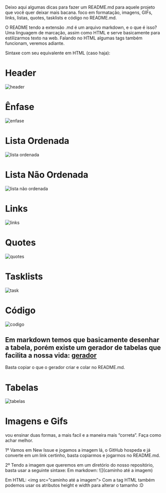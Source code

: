 Deixo aqui algumas dicas  para fazer um README.md para aquele projeto que você quer deixar mais bacana. 
foco em formatação, imagens, GIFs, links, listas, quotes, tasklists e código no README.md.

O README tendo a extensão .md é um arquivo markdown, e o que é isso? Uma linguagem de marcação, assim como HTML e serve basicamente para estilizarmos texto na web. Falando no HTML algumas tags também funcionam, veremos adiante.

Sintaxe com seu equivalente em HTML (caso haja):

# **Header** 
![header](https://user-images.githubusercontent.com/101885085/204771167-9e64cefd-a998-40e0-ba00-c035f4102ada.jpg)

# **Ênfase** 
![enfase](https://user-images.githubusercontent.com/101885085/204771071-ec31a10f-25a8-4271-8a2f-61effda55605.jpg)

# **Lista Ordenada** 
![lista ordenada](https://user-images.githubusercontent.com/101885085/204771212-d10cd920-03f3-4851-995c-70509a918a18.jpg)

# **Lista Não Ordenada** 
![lista não ordenada](https://user-images.githubusercontent.com/101885085/204771210-7f15a3b7-c259-4b5a-b7df-706610e8e77f.jpg)

# **Links** 
![links](https://user-images.githubusercontent.com/101885085/204771208-cf96d4f1-d133-4408-b5aa-263f547b195a.jpg)

# **Quotes** 
![quotes](https://user-images.githubusercontent.com/101885085/204771213-2a99e06e-264e-49ed-b0bd-63764be1e1db.jpg)

# **Tasklists**
![task](https://user-images.githubusercontent.com/101885085/204771219-1024c011-e4ac-4b5f-b7a7-69a265dc49c9.jpg)

# **Código**
![codigo](https://user-images.githubusercontent.com/101885085/204770910-1c7072df-0f4d-4505-85ad-3411ab73218f.jpg)

## Em markdown temos que basicamente desenhar a tabela, porém existe um gerador de tabelas que facilita a nossa vida: [gerador](https://www.tablesgenerator.com/markdown_tables)
Basta copiar o que o gerador criar e colar no README.md.
# **Tabelas**
![tabelas](https://user-images.githubusercontent.com/101885085/204771215-e9860e67-a643-41c0-8b13-7c030752dd1f.jpg)


# **Imagens e Gifs**

vou ensinar duas formas, a mais facil e a maneira mais “correta”. Faça como achar melhor.

1º Vamos em New Issue e jogamos a imagem lá, o GitHub hospeda e já converte em um link certinho, basta copiarmos e jogarmos no README.md.

2º Tendo a imagem que queremos em um diretório do nosso repositório, basta usar a seguinte sintaxe: 
Em markdown: ![](caminho até a imagem)

Em HTML: <img src=”caminho até a imagem”>
Com a tag HTML também podemos usar os atributos height e width para alterar o tamanho :D


